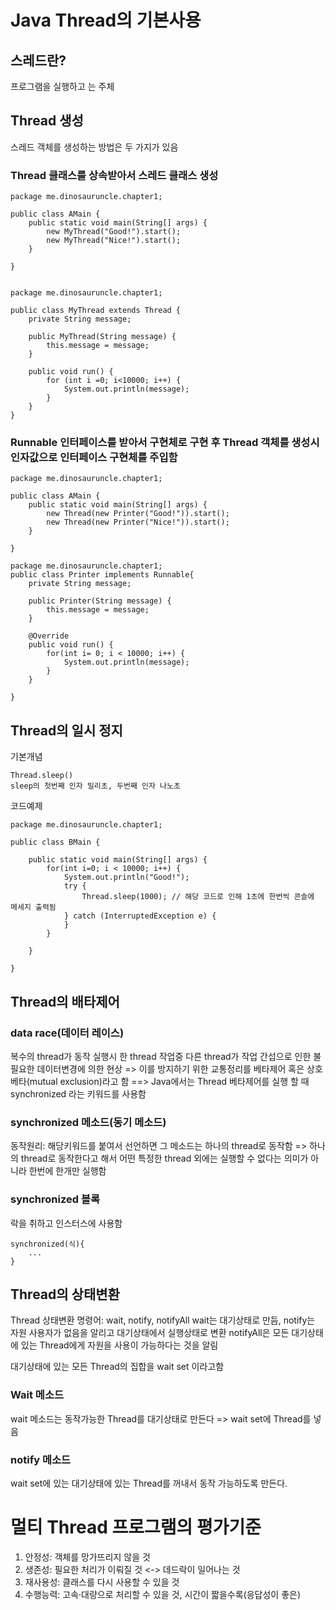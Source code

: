 # Java Thread의 기본사용

## 스레드란?
프로그램을 실행하고 는 주체

## Thread 생성

스레드 객체를 생성하는 방법은 두 가지가 있음
###  Thread 클래스를 상속받아서 스레드 클래스 생성
```
package me.dinosauruncle.chapter1;

public class AMain {
	public static void main(String[] args) {	
		new MyThread("Good!").start();
		new MyThread("Nice!").start();
	}

}


```

```
package me.dinosauruncle.chapter1;

public class MyThread extends Thread {
	private String message;
	
	public MyThread(String message) {
		this.message = message;
	}
	
	public void run() {
		for (int i =0; i<10000; i++) {
			System.out.println(message);
		}
	}
}
```

### Runnable 인터페이스를 받아서 구현체로 구현 후 Thread 객체를 생성시 인자값으로 인터페이스 구현체를 주입함
```
package me.dinosauruncle.chapter1;

public class AMain {
	public static void main(String[] args) {
		new Thread(new Printer("Good!")).start();
		new Thread(new Printer("Nice!")).start();
	}

}
```

```
package me.dinosauruncle.chapter1;
public class Printer implements Runnable{
	private String message;
	
	public Printer(String message) {
		this.message = message;
	}

	@Override
	public void run() {
		for(int i= 0; i < 10000; i++) {
			System.out.println(message);
		}
	}

}
```

## Thread의 일시 정지

기본개념
```
Thread.sleep()
sleep의 첫번째 인자 밀리초, 두번째 인자 나노초
```

코드예제

```
package me.dinosauruncle.chapter1;

public class BMain {

	public static void main(String[] args) {
		for(int i=0; i < 10000; i++) {
			System.out.println("Good!");
			try {				
				Thread.sleep(1000); // 해당 코드로 인해 1초에 한번씩 콘솔에 메세지 출력됨 
			} catch (InterruptedException e) {
			}
		}

	}

}
```

## Thread의 배타제어

### data race(데이터 레이스)
복수의 thread가 동작 실행시 한 thread 작업중 다른 thread가 작업 간섭으로 인한 불필요한 데이터변경에 의한 현상
=> 이를 방지하기 위한 교통정리를 베타제어 혹은 상호베타(mutual exclusion)라고 함
==> Java에서는 Thread 베타제어를 실행 할 때 synchronized 라는 키워드를 사용함


### synchronized 메소드(동기 메소드)
동작원리: 해당키워드를 붙여서 선언하면 그 메소드는 하나의 thread로 동작함
=> 하나의 thread로 동작한다고 해서 어떤 특정한 thread 외에는 실행할 수 없다는 의미가 아니라 한번에 한개만 실행함

### synchronized 블록

락을 취하고 인스터스에 사용함


```
synchronized(식){
	...
}
```

## Thread의 상태변환
Thread 상태변환 명령어: wait, notify, notifyAll
wait는 대기상태로 만듬,
notify는 자원 사용자가 없음을 알리고 대기상태에서 실행상태로 변환
notifyAll은 모든 대기상태에 있는 Thread에게 자원을 사용이 가능하다는 것을 알림 

대기상태에 있는 모든 Thread의 집합을 wait set 이라고함

### Wait 메소드
wait 메소드는 동작가능한 Thread를 대기상태로 만든다 => wait set에 Thread를 넣음

### notify 메소드
wait set에 있는 대기상태에 있는 Thread를 꺼내서 동작 가능하도록 만든다.


# 멀티 Thread 프로그램의 평가기준
1) 안정성: 객체를 망가뜨리지 않을 것
2) 생존성: 필요한 처리가 이뤄질 것 <-> 데드락이 일어나는 것
3) 재사용성: 클래스를 다시 사용할 수 있을 것
4) 수행능력: 고속·대량으로 처리할 수 있을 것, 시간이 짧을수록(응답성이 좋은)

